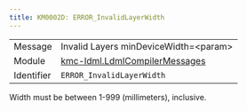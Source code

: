 ```yaml
---
title: KM0002D: ERROR_InvalidLayerWidth
---
```


|            |           |
|------------|---------- |
| Message    | Invalid Layers minDeviceWidth=&lt;param&gt; |
| Module     | [kmc-ldml.LdmlCompilerMessages](kmc-ldml.ldmlcompilermessages) |
| Identifier | `ERROR_InvalidLayerWidth` |

Width must be between 1-999 (millimeters), inclusive.

